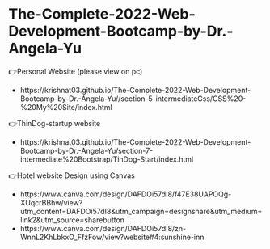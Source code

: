 # The-Complete-2022-Web-Development-Bootcamp-by-Dr.-Angela-Yu

👉Personal Website (please view on pc)
<br>
<ul>
  <li>https://krishnat03.github.io/The-Complete-2022-Web-Development-Bootcamp-by-Dr.-Angela-Yu//section-5-intermediateCss/CSS%20-%20My%20Site/index.html</li>  
</ul>

👉ThinDog-startup website
<br>
<ul>
  <li>https://krishnat03.github.io/The-Complete-2022-Web-Development-Bootcamp-by-Dr.-Angela-Yu/section-7-intermediate%20Bootstrap/TinDog-Start/index.html</li>
</ul>

👉Hotel website Design using Canvas 
<br>
<ul>
  <li>https://www.canva.com/design/DAFDOi57dI8/f47E38UAPOQg-XUqcrBBhw/view?utm_content=DAFDOi57dI8&utm_campaign=designshare&utm_medium=link2&utm_source=sharebutton</li>
  <li>https://www.canva.com/design/DAFDOi57dI8/zn-WnnL2KhLbkxO_FfzFow/view?website#4:sunshine-inn</li>
</ul>
